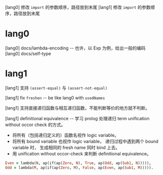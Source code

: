[lang0] 修改 `import` 的参数顺序，路径放到末尾
[lang1] 修改 `import` 的参数顺序，路径放到末尾

# lang0

[lang0] docs/lambda-encoding -- 也许，以 Exp 为例，给出一般的编码
[lang0] docs/self-type

# lang1

[lang1] 支持 `(assert-equal)` 与 `(assert-not-equal)`

[lang1] fix `freshen` -- be like lang0 with `usedNames`

[lang1] 支持直接递归函数与相互递归函数，不能判断等价的地方就不判断。

[lang1] definitional equivalence -- 学习 prolog 处理递归 term unification without occor check 的方式。

- 将所有（包括递归定义的）函数名视作 logic variable。
- 将所有 bound variable 也视作 logic variable，
  递归过程中遇到两个 bound variable 时，
  生成相同的 fresh name 同时 bind 上去。
- 用 unification without occor-check 来判断 definitional equivalence。

```prolog
Even = lambda(N, ap(if(ap(Zero, N), True, ap(Odd, ap(Sub1, N))))),
Odd = lambda(M, ap(if(ap(Zero, M), False, ap(Even, ap(Sub1, M))))).
```
